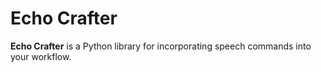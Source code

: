 # Echo Crafter

**Echo Crafter** is a Python library for incorporating speech commands into your workflow.
